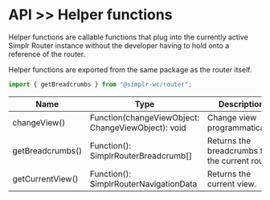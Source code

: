 # API >> Helper functions

Helper functions are callable functions that plug into the currently active Simplr Router instance
without the developer having to hold onto a reference of the router.

Helper functions are exported from the same package as the router itself.

```javascript
import { getBreadcrumbs } from "@simplr-wc/router";
```

| Name             | Type                                               | Description                                    |
| ---------------- | -------------------------------------------------- | ---------------------------------------------- |
| changeView()     | Function(changeViewObject: ChangeViewObject): void | Change view programmatically.                  |
| getBreadcrumbs() | Function(): SimplrRouterBreadcrumb[]               | Returns the breadcrumbs for the current route. |
| getCurrentView() | Function(): SimplrRouterNavigationData             | Returns the current view.                      |
